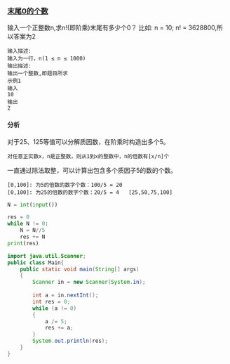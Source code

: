 ### [末尾0的个数](<https://www.nowcoder.com/practice/6ffdd7e4197c403e88c6a8aa3e7a332a?tpId=152&&tqId=33988&rp=1&ru=/ta/exam-didi&qru=/ta/exam-didi/question-ranking>)

输入一个正整数n,求n!(即阶乘)末尾有多少个0？ 比如: n = 10; n! = 3628800,所以答案为2

```
输入描述:
输入为一行，n(1 ≤ n ≤ 1000)
输出描述:
输出一个整数,即题目所求
示例1
输入
10
输出
2
```

#### 分析

对于25、125等值可以分解质因数，在阶乘时构造出多个5。

`对任意正实数x，n是正整数，则从1到x的整数中，n的倍数有[x/n]个`

一直通过除法取整，可以计算出包含多个质因子5的数的个数。

```
[0,100]: 为5的倍数的数字个数：100/5 = 20
[0,100]: 为25的倍数的数字个数：20/5 = 4   [25,50,75,100]
```

```python
N = int(input())

res = 0
while N != 0:
    N = N//5
    res += N
print(res)
```

```java
import java.util.Scanner;
public class Main{
    public static void main(String[] args)
    {
        Scanner in = new Scanner(System.in);
        
        int a = in.nextInt();
        int res = 0;
        while (a != 0)
        {
            a /= 5;
            res += a;
        }
        System.out.println(res);
    }
}
```

